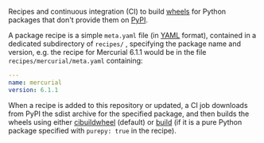 Recipes and continuous integration (CI) to build [wheels](https://pythonwheels.com/)
for Python packages that don't provide them on [PyPI](https://pypi.org/).

A package recipe is a simple `meta.yaml` file (in [YAML](https://yaml.org) format), contained in a
dedicated subdirectory of `recipes/` , specifying the package name and version,
e.g. the recipe for Mercurial 6.1.1 would be in the file `recipes/mercurial/meta.yaml`
containing:

```yaml
---
name: mercurial
version: 6.1.1
```

When a recipe is added to this repository or updated, a CI job downloads from
PyPI the sdist archive for the specified package, and then builds the wheels
using either [cibuildwheel](https://cibuildwheel.readthedocs.io) (default) or
[build](https://pypa-build.readthedocs.io) (if it is a pure Python package
specified with `purepy: true` in the recipe).

